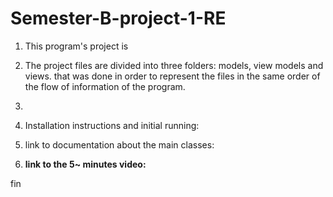 # Semester-B-project-1-RE

1. This program's project is 

2. The project files are divided into three folders: models, view models and views. that was done in order to represent the files in the same order of the flow of information of the program.
   

3.

4. Installation instructions and initial running: 

5. link to documentation about the main classes: <add link here>

6. **link to the 5~ minutes video:**
<add link here>

fin
